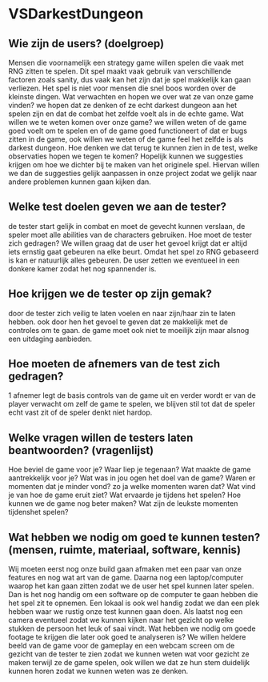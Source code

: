 # VSDarkestDungeon


## Wie zijn de users? (doelgroep)
Mensen die voornamelijk een strategy game willen spelen die vaak met RNG zitten te spelen. Dit spel maakt vaak gebruik van verschillende factoren zoals sanity, dus vaak kan het zijn dat je spel makkelijk kan gaan verliezen. Het spel is niet voor mensen die snel boos worden over de kleinste dingen.
Wat verwachten en hopen we over wat ze van onze game vinden?
we hopen dat ze denken of ze echt darkest dungeon aan het spelen zijn en dat de combat het zelfde voelt als in de echte game.
Wat willen we te weten komen over onze game?
we willen weten of de game goed voelt om te spelen en of de game goed functioneert of dat er bugs zitten in de game, ook willen we weten of de game feel het zelfde is als darkest dungeon.
Hoe denken we dat terug te kunnen zien in de test, welke observaties hopen we tegen te komen?
Hopelijk kunnen we suggesties krijgen om hoe we dichter bij te maken van het originele spel. Hiervan willen we dan de suggesties gelijk aanpassen in onze project zodat we gelijk naar andere problemen kunnen gaan kijken dan.

## Welke test doelen geven we aan de tester?

de tester start gelijk in combat en moet de gevecht kunnen verslaan, de speler moet alle abilities van de characters gebruiken.
Hoe moet de tester zich gedragen?
We willen graag dat de user het gevoel krijgt dat er altijd iets ernstig gaat gebeuren na elke beurt. Omdat het spel zo RNG gebaseerd is kan er natuurlijk alles gebeuren. 
De user zetten we eventueel in een donkere kamer zodat het nog spannender is.

## Hoe krijgen we de tester op zijn gemak?
door de tester zich veilig te laten voelen en naar zijn/haar zin te laten hebben. ook door hen het gevoel te geven dat ze makkelijk met de controles om te gaan. de game moet ook niet te moeilijk zijn maar alsnog een uitdaging aanbieden.



## Hoe moeten de afnemers van de test zich gedragen?
1 afnemer legt de basis controls van de game uit en verder wordt er van de player verwacht om zelf de game te spelen, we blijven stil tot dat de speler echt vast zit of de speler denkt niet hardop.


## Welke vragen willen de testers laten beantwoorden? (vragenlijst)
Hoe beviel de game voor je?
Waar liep je tegenaan? 
Wat maakte de game aantrekkelijk voor je?
Wat was in jou ogen het doel van de game?
Waren er momenten dat je minder vond? zo ja welke momenten waren dat?
Wat vind je van hoe de game eruit ziet?
Wat ervaarde je tijdens het spelen?
Hoe kunnen we de game nog beter maken?
Wat zijn de leukste momenten tijdenshet spelen?


## Wat hebben we nodig om goed te kunnen testen? (mensen, ruimte, materiaal, software, kennis)
Wij moeten eerst nog onze build gaan afmaken met een paar van onze features en nog wat art van de game. Daarna nog een laptop/computer waarop het kan gaan zitten zodat we de user het spel kunnen later spelen. Dan is het nog handig om een software op de computer te gaan hebben die het spel zit te opnemen. Een lokaal is ook wel handig zodat we dan een plek hebben waar we rustig onze test kunnen gaan doen. Als laatst nog een camera eventueel zodat we kunnen kijken naar het gezicht op welke stukken de persoon het leuk of saai vindt.
Wat hebben we nodig om goede footage te krijgen die later ook goed te analyseren is?
We willen heldere beeld van de game voor de gameplay en een webcam screen om de gezicht van de tester te zien zodat we kunnen weten wat voor gezicht ze maken terwijl ze de game spelen, ook willen we dat ze hun stem duidelijk kunnen horen zodat we kunnen weten was ze denken.
